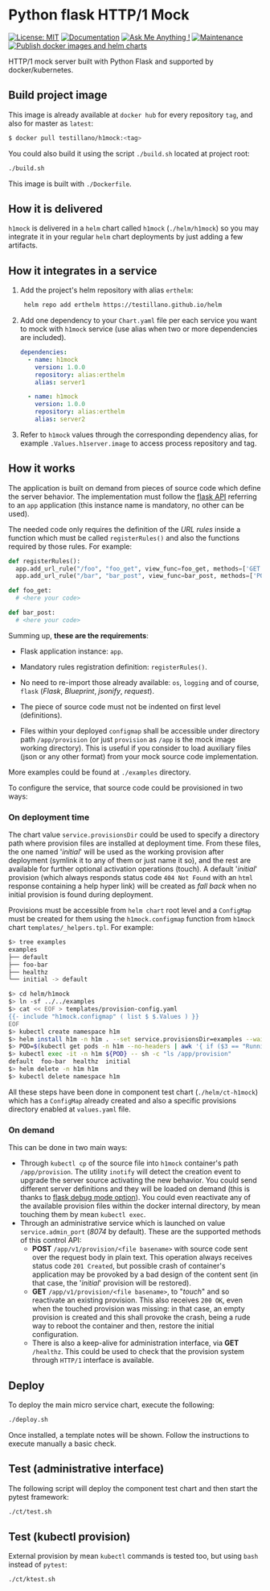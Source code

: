 # Python flask HTTP/1 Mock

[![License: MIT](https://img.shields.io/badge/License-MIT-yellow.svg)](https://opensource.org/licenses/MIT)
[![Documentation](https://codedocs.xyz/testillano/h1mock.svg)](https://codedocs.xyz/testillano/h1mock/index.html)
[![Ask Me Anything !](https://img.shields.io/badge/Ask%20me-anything-1abc9c.svg)](https://github.com/testillano)
[![Maintenance](https://img.shields.io/badge/Maintained%3F-yes-green.svg)](https://github.com/testillano/h1mock/graphs/commit-activity)
[![Publish docker images and helm charts](https://github.com/testillano/h1mock/actions/workflows/publish.yml/badge.svg)](https://github.com/testillano/h1mock/actions/workflows/publish.yml)

HTTP/1 mock server built with Python Flask and supported by docker/kubernetes.

## Build project image

This image is already available at `docker hub` for every repository `tag`, and also for master as `latest`:

```bash
$ docker pull testillano/h1mock:<tag>
```

You could also build it using the script `./build.sh` located at project root:

```bash
./build.sh
```

This image is built with `./Dockerfile`.

## How it is delivered

`h1mock` is delivered in a `helm` chart called `h1mock` (`./helm/h1mock`) so you may integrate it in your regular `helm` chart deployments by just adding a few artifacts.

## How it integrates in a service

1. Add the project's helm repository with alias `erthelm`:

   ```bash
    helm repo add erthelm https://testillano.github.io/helm
   ```

2. Add one dependency to your `Chart.yaml` file per each service you want to mock with `h1mock` service (use alias when two or more dependencies are included).

   ```yaml
   dependencies:
     - name: h1mock
       version: 1.0.0
       repository: alias:erthelm
       alias: server1

     - name: h1mock
       version: 1.0.0
       repository: alias:erthelm
       alias: server2
   ```

3. Refer to `h1mock` values through the corresponding dependency alias, for example `.Values.h1server.image` to access process repository and tag.

## How it works

The application is built on demand from pieces of source code which define the server behavior. The implementation must follow the [flask API](https://flask.palletsprojects.com/en/1.1.x/) referring to an `app` application (this instance name is mandatory, no other can be used).

The needed code only requires the definition of the *URL rules* inside a function which must be called `registerRules()` and also the functions required by those rules. For example:

```python
def registerRules():
  app.add_url_rule("/foo", "foo_get", view_func=foo_get, methods=['GET'])
  app.add_url_rule("/bar", "bar_post", view_func=bar_post, methods=['POST'])

def foo_get:
  # <here your code>

def bar_post:
  # <here your code>
```

Summing up,  **these are the requirements**:
- Flask application instance: `app`.

- Mandatory rules registration definition: `registerRules()`.

- No need to re-import those already available: `os`, `logging` and of course, `flask` (*Flask*, *Blueprint*, *jsonify*, *request*).

- The piece of source code must not be indented on first level (definitions).

- Files within your deployed `configmap` shall be accessible under directory path `/app/provision` (or just `provision` as `/app` is the mock image working directory). This is useful if you consider to load auxiliary files (json or any other format) from your mock source code implementation.

More examples could be found at `./examples` directory.

To configure the service, that source code could be provisioned in two ways:

### On deployment time

The chart value `service.provisionsDir` could be used to specify a directory path where provision files are installed at deployment time. From these files, the one named '*initial*' will be used as the working provision after deployment (symlink it to any of them or just name it so), and the rest are available for further optional activation operations (touch). A default '*initial*' provision (which always responds status code `404 Not Found` with an `html` response containing a help hyper link) will be created as *fall back* when no initial provision is found during deployment.

Provisions must be accessible from `helm chart` root level and a `ConfigMap` must be created for them using the `h1mock.configmap` function from `h1mock` chart `templates/_helpers.tpl`. For example:

```bash
$> tree examples
examples
├── default
├── foo-bar
├── healthz
└── initial -> default

$> cd helm/h1mock
$> ln -sf ../../examples
$> cat << EOF > templates/provision-config.yaml
{{- include "h1mock.configmap" ( list $ $.Values ) }}
EOF
$> kubectl create namespace h1m
$> helm install h1m -n h1m . --set service.provisionsDir=examples --wait
$> POD=$(kubectl get pods -n h1m --no-headers | awk '{ if ($3 == "Running") print $1 }')
$> kubectl exec -it -n h1m ${POD} -- sh -c "ls /app/provision"
default  foo-bar  healthz  initial
$> helm delete -n h1m h1m
$> kubectl delete namespace h1m
```

All these steps have been done in component test chart (`./helm/ct-h1mock`) which has a `ConfigMap` already created and also a specific provisions directory enabled at `values.yaml` file.

### On demand

This can be done in two main ways:

* Through `kubectl cp` of the source file into `h1mock` container's path `/app/provision`. The utility `inotify` will detect the creation event to upgrade the server source activating the new behavior. You could send different server definitions and they will be loaded on demand (this is thanks to [flask debug mode option](https://flask.palletsprojects.com/en/1.1.x/quickstart/#debug-mode)). You could even reactivate any of the available provision files within the docker internal directory, by mean touching them by mean `kubectl exec`.
* Through an administrative service which is launched on value `service.admin_port` (*8074* by default). These are the supported methods of this control API:
  * **POST** `/app/v1/provision/<file basename>` with source code sent over the request body in plain text. This operation always receives status code `201 Created`, but possible crash of container's application may be provoked by a bad design of the content sent (in that case, the '*initial*' provision will be restored).
  * **GET** `/app/v1/provision/<file basename>`, to "*touch*" and so reactivate an existing provision. This also receives `200 OK`, even when the touched provision was missing: in that case, an empty provision is created and this shall provoke the crash, being a rude way to reboot the container and then, restore the initial configuration.
  * There is also a keep-alive for administration interface, via **GET** `/healthz`. This could be used to check that the provision system through `HTTP/1` interface is available.

## Deploy

To deploy the main micro service chart, execute the following:

```bash
./deploy.sh
```

Once installed, a template notes will be shown. Follow the instructions to execute manually a basic check.

## Test (administrative interface)

The following script will deploy the component test chart and then start the pytest framework:

```bash
./ct/test.sh
```

## Test (kubectl provision)

External provision by mean `kubectl` commands is tested too, but using `bash` instead of `pytest`:

```bash
./ct/ktest.sh
```
